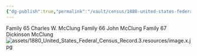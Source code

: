 ```yaml
---
{"dg-publish":true,"permalink":"/vault/census/1880-united-states-federal-census-record-3/","tags":["Dorcas-McClung","Charles-William-McClung","Mary-C-Amick","John-McClung"]}
---
```


Family 65
Charles W. McClung
Family 66
John  McClung
Family 67
Dickinson McClung
![assets/1880_United_States_Federal_Census_Record.3.resources/image.x.jpg](/img/user/assets/1880_United_States_Federal_Census_Record.3.resources/image.x.jpg)

